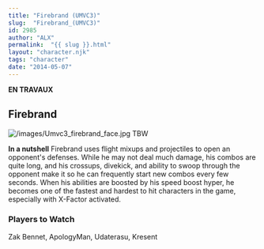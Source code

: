 ```yaml
---
title: "Firebrand (UMVC3)"
slug:  "Firebrand_(UMVC3)"
id: 2985
author: "ALX"
permalink:  "{{ slug }}.html"
layout: "character.njk"
tags: "character"
date: "2014-05-07"
---
```


**EN TRAVAUX**

## Firebrand

![](/images/Umvc3_firebrand_face.jpg‎ "/images/Umvc3_firebrand_face.jpg‎")
TBW

**In a nutshell** Firebrand uses flight mixups and projectiles to open
an opponent's defenses. While he may not deal much damage, his combos
are quite long, and his crossups, divekick, and ability to swoop through
the opponent make it so he can frequently start new combos every few
seconds. When his abilities are boosted by his speed boost hyper, he
becomes one of the fastest and hardest to hit characters in the game,
especially with X-Factor activated.

### Players to Watch

Zak Bennet, ApologyMan, Udaterasu, Kresent
